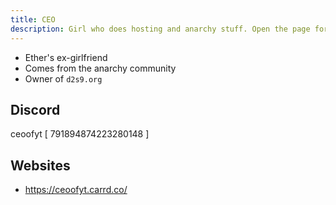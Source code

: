 ```yaml
---
title: CEO
description: Girl who does hosting and anarchy stuff. Open the page for some more info
---
```


* Ether's ex-girlfriend
* Comes from the anarchy community
* Owner of `d2s9.org`

## Discord
ceoofyt [ 791894874223280148 ] 

## Websites
* https://ceoofyt.carrd.co/